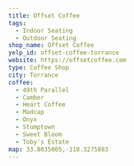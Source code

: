 ```yaml
---
title: Offset Coffee
tags:
  - Indoor Seating
  - Outdoor Seating
shop_name: Offset Coffee
yelp_id: offset-coffee-torrance
website: https://offsetcoffee.com
type: Coffee Shop
city: Torrance
coffee:
  - 49th Parallel
  - Camber
  - Heart Coffee
  - Madcap
  - Onyx
  - Stumptown
  - Sweet Bloom
  - Toby's Estate
map: 33.8035005,-118.3275883
---
```

